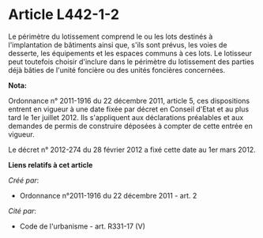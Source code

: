 # Article L442-1-2

Le périmètre du lotissement comprend le ou les lots destinés à l'implantation de bâtiments ainsi que, s'ils sont prévus, les
voies de desserte, les équipements et les espaces communs à ces lots. Le lotisseur peut toutefois choisir d'inclure dans le
périmètre du lotissement des parties déjà bâties de l'unité foncière ou des unités foncières concernées.

**Nota:**

Ordonnance n° 2011-1916 du 22 décembre 2011, article 5, ces dispositions entrent en vigueur à une date fixée par décret en
Conseil d'Etat et au plus tard le 1er juillet 2012. Ils s'appliquent aux déclarations préalables et aux demandes de permis de
construire déposées à compter de cette entrée en vigueur.

Le décret n° 2012-274 du 28 février 2012 a fixé cette date au 1er mars 2012.

**Liens relatifs à cet article**

_Créé par_:

  - Ordonnance n°2011-1916 du 22 décembre 2011 - art. 2

_Cité par_:

  - Code de l'urbanisme - art. R331-17 (V)

